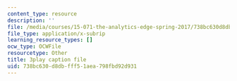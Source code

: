 ```yaml
---
content_type: resource
description: ''
file: /media/courses/15-071-the-analytics-edge-spring-2017/738bc630d8dbfff51aea798fbd92d931_WTuwV-rWxUc.srt
file_type: application/x-subrip
learning_resource_types: []
ocw_type: OCWFile
resourcetype: Other
title: 3play caption file
uid: 738bc630-d8db-fff5-1aea-798fbd92d931
---
```

